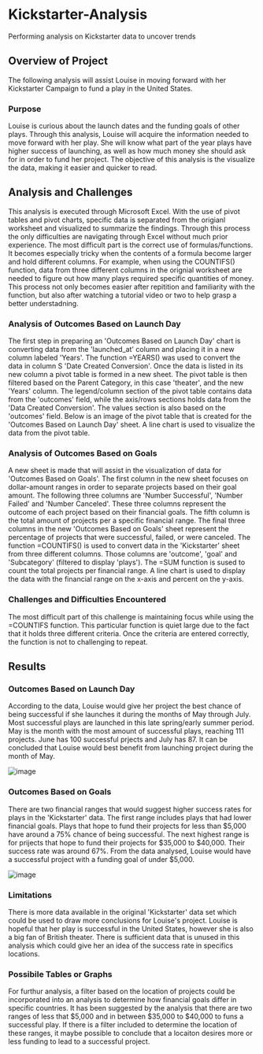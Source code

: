 # Kickstarter-Analysis
Performing analysis on Kickstarter data to uncover trends

## Overview of Project
The following analysis will assist Louise in moving forward with her Kickstarter Campaign to fund a play in the United States.

### Purpose
Louise is curious about the launch dates and the funding goals of other plays. Through this analysis, Louise will acquire the information needed to move forward with her play. She will know what part of the year plays have higher success of launching, as well as how much money she should ask for in order to fund her project. The objective of this analysis is the visualize the data, making it easier and quicker to read. 


## Analysis and Challenges
This analysis is executed through Microsoft Excel. With the use of pivot tables and pivot charts, specific data is separated from the origianl worksheet and visualized to summarize the findings. Through this process the only difficulties are navigating through Excel without much prior experience. The most difficult part is the correct use of formulas/functions. It becomes especially tricky when the contents of a formula become larger and hold different columns. For example, when using the COUNTIFS() function, data from three different columns in the orignial worksheet are needed to figure out how many plays required specific quantities of money. This process not only becomes easier after repitition and familiarity with the function, but also after watching a tutorial video or two to help grasp a better understadning.     


### Analysis of Outcomes Based on Launch Day 
The first step in preparing an 'Outcomes Based on Launch Day' chart is converting data from the 'launched_at' column and placing it in a new column labeled 'Years'. The function =YEARS() was used to convert the data in column S 'Date Created Conversion'.  Once the data is listed in its new column a pivot table is formed in  a new sheet. The pivot table is then filtered based on the Parent Category, in this case 'theater', and the new 'Years' column. The legend/column section of the pivot table contains data from the 'outcomes' field, while the axis/rows sections holds data from the 'Data Created Conversion'. The values section is also based on the 'outcomes' field. Below is an image of the pivot table that is created for the 'Outcomes Based on Launch Day' sheet. A line chart is used to visualize the data from the pivot table. 


### Analysis of Outcomes Based on Goals
A new sheet is made  that will assist in the visualization of data for 'Outcomes Based on Goals'. The first column in the new sheet focuses on dollar-amount ranges in order to separate projects based on their goal amount. The following three columns are 'Number Successful', 'Number Failed' and 'Number Canceled'. These three columns represent the outcome of each project based on their financial goals. The fifth column is the total amount of projects per a specific financial range. The final three columns in the new 'Outcomes Based on Goals' sheet represent the percentage of projects that were successful, failed, or were canceled. The function =COUNTIFS() is used to convert data in the 'Kickstarter' sheet from three different columns. Those columns are 'outcome', 'goal' and 'Subcategory' (filtered to display 'plays'). The =SUM function is sused to count the total projects per financial range. A line chart is used to display the data with the financial range on the x-axis and percent on the y-axis. 


### Challenges and Difficulties Encountered
The most difficult part of this challenge is maintaining focus while using the =COUNTIFS function. This particular function is quiet large due to the fact that it holds three different criteria. Once the criteria are entered correctly, the function is not to challenging to repeat. 


## Results

### Outcomes Based on Launch Day
According to the data, Louise would give her project the best chance of being successful if she launches it during the months of May through July. Most successful plays are launched in this late spring/early summer period. May is the month with the most amount of successful plays, reaching 111 projects. June has 100 successful prjects and July has 87. It can be concluded that Louise would best benefit from launching project during the month of May. 

![image](Kickstarter/Theater_Outcomes_vs_Launch.png) 

### Outcomes Based on Goals
There are two financial ranges that would suggest higher success rates for plays in the 'Kickstarter' data. The first range includes plays that had lower financial goals. Plays that hope to fund their projects for less than $5,000 have around a 75% chance of being successful. The next highest range is for prijects that hope to fund their projects for $35,000 to $40,000. Their success rate was around 67%. From the data analysed, Louise would have a successful project with a funding goal of under $5,000. 

![image](Kickstarter/Outcomes_vs_Goals.png) 

### Limitations
There is more data available in the original 'Kickstarter' data set which could be used to draw more conclusions for Louise's project. Louise is hopeful that her play is successful in the United States, however she is also a big fan of British theater. There is sufficient data that is unused in this analysis which could give her an idea of the success rate in specifics locations. 

### Possibile Tables or Graphs 
For furthur analysis, a filter based on the location of projects could be incorporated into an analysis to determine how financial goals differ in specific countries. It has been suggested by the analysis that there are two ranges of less that $5,000 and in between $35,000 to $40,000 to funs a successful play. If there is a filter included to determine the location of these ranges, it maybe possible to conclude that a locaiton desires more or less funding to lead to a successful project. 
